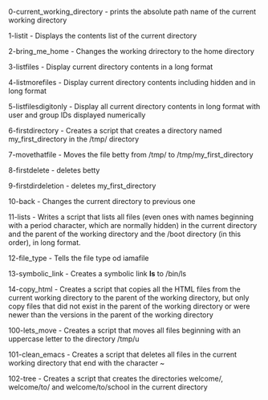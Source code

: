 0-current_working_directory - prints the absolute path name of the current working directory

1-listit - Displays the contents list of the current directory

2-bring_me_home - Changes the working drirectory to the home directory

3-listfiles - Display current directory contents in a long format

4-listmorefiles - Display current directory contents including hidden and in long format

5-listfilesdigitonly - Display all current directory contents in long format with user and group IDs displayed numerically

6-firstdirectory - Creates a script that creates a directory named my_first_directory in the /tmp/ directory

7-movethatfile - Moves the file betty from /tmp/ to /tmp/my_first_directory

8-firstdelete - deletes betty

9-firstdirdeletion - deletes my_first_directory

10-back - Changes the current directory to previous one

11-lists - Writes a script that lists all files (even ones with names beginning with a period character, which are normally hidden) in the current directory and the parent of the working directory and the /boot directory (in this order), in long format.

12-file_type - Tells the file type od iamafile

13-symbolic_link - Creates a symbolic link __ls__ to /bin/ls

14-copy_html - Creates a script that copies all the HTML files from the current working directory to the parent of the working directory, but only copy files that did not exist in the parent of the working directory or were newer than the versions in the parent of the working directory

100-lets_move - Creates a script that moves all files beginning with an uppercase letter to the directory /tmp/u

101-clean_emacs - Creates a script that deletes all files in the current working directory that end with the character ~

102-tree - Creates a script that creates the directories welcome/, welcome/to/ and welcome/to/school in the current directory

